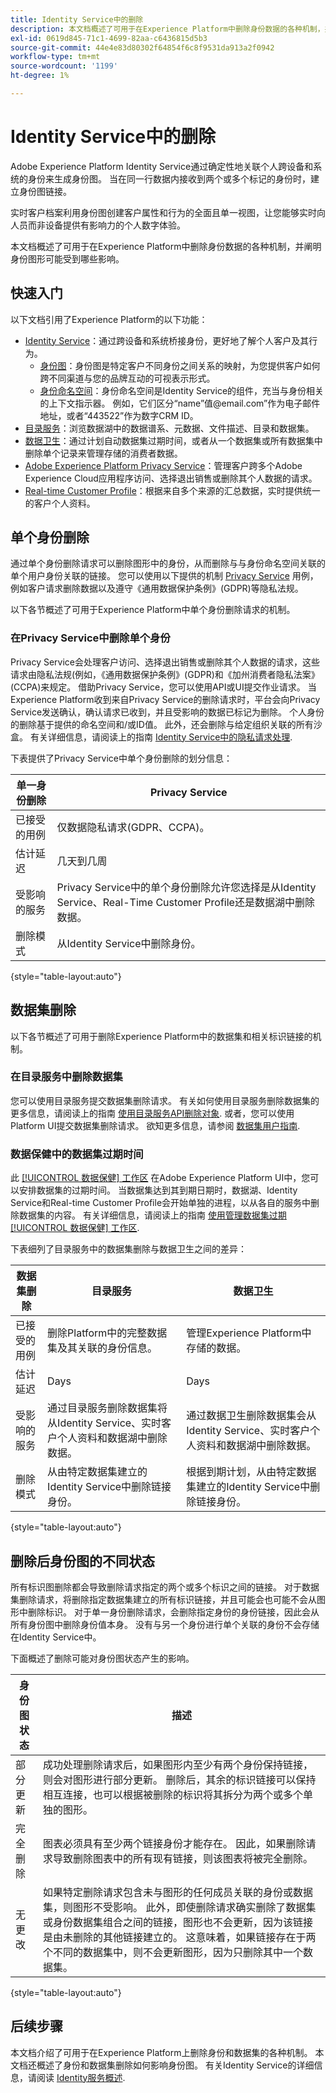 ```yaml
---
title: Identity Service中的删除
description: 本文档概述了可用于在Experience Platform中删除身份数据的各种机制，并阐明身份图形可能受到哪些影响。
exl-id: 0619d845-71c1-4699-82aa-c6436815d5b3
source-git-commit: 44e4e83d80302f64854f6c8f9531da913a2f0942
workflow-type: tm+mt
source-wordcount: '1199'
ht-degree: 1%

---
```


# Identity Service中的删除

Adobe Experience Platform Identity Service通过确定性地关联个人跨设备和系统的身份来生成身份图。 当在同一行数据内接收到两个或多个标记的身份时，建立身份图链接。

实时客户档案利用身份图创建客户属性和行为的全面且单一视图，让您能够实时向人员而非设备提供有影响力的个人数字体验。

本文档概述了可用于在Experience Platform中删除身份数据的各种机制，并阐明身份图形可能受到哪些影响。

## 快速入门

以下文档引用了Experience Platform的以下功能：

* [Identity Service](home.md)：通过跨设备和系统桥接身份，更好地了解个人客户及其行为。
   * [身份图](./ui/identity-graph-viewer.md)：身份图是特定客户不同身份之间关系的映射，为您提供客户如何跨不同渠道与您的品牌互动的可视表示形式。
   * [身份命名空间](namespaces.md)：身份命名空间是Identity Service的组件，充当与身份相关的上下文指示器。 例如，它们区分“name”值<span>@email.com”作为电子邮件地址，或者“443522”作为数字CRM ID。
* [目录服务](../catalog/home.md)：浏览数据湖中的数据谱系、元数据、文件描述、目录和数据集。
* [数据卫生](../hygiene/home.md)：通过计划自动数据集过期时间，或者从一个数据集或所有数据集中删除单个记录来管理存储的消费者数据。
* [Adobe Experience Platform Privacy Service](../privacy-service/home.md)：管理客户跨多个Adobe Experience Cloud应用程序访问、选择退出销售或删除其个人数据的请求。
* [Real-time Customer Profile](../profile/home.md)：根据来自多个来源的汇总数据，实时提供统一的客户个人资料。

## 单个身份删除

通过单个身份删除请求可以删除图形中的身份，从而删除与与身份命名空间关联的单个用户身份关联的链接。 您可以使用以下提供的机制 [Privacy Service](../privacy-service/home.md) 用例，例如客户请求删除数据以及遵守《通用数据保护条例》(GDPR)等隐私法规。

以下各节概述了可用于Experience Platform中单个身份删除请求的机制。

### 在Privacy Service中删除单个身份

Privacy Service会处理客户访问、选择退出销售或删除其个人数据的请求，这些请求由隐私法规(例如，《通用数据保护条例》(GDPR)和《加州消费者隐私法案》(CCPA)来规定。 借助Privacy Service，您可以使用API或UI提交作业请求。 当Experience Platform收到来自Privacy Service的删除请求时，平台会向Privacy Service发送确认，确认请求已收到，并且受影响的数据已标记为删除。 个人身份的删除基于提供的命名空间和/或ID值。 此外，还会删除与给定组织关联的所有沙盒。 有关详细信息，请阅读上的指南 [Identity Service中的隐私请求处理](privacy.md).

下表提供了Privacy Service中单个身份删除的划分信息：

| 单一身份删除 | Privacy Service |
| --- | --- |
| 已接受的用例 | 仅数据隐私请求(GDPR、CCPA)。 |
| 估计延迟 | 几天到几周 |
| 受影响的服务 | Privacy Service中的单个身份删除允许您选择是从Identity Service、Real-Time Customer Profile还是数据湖中删除数据。 |
| 删除模式 | 从Identity Service中删除身份。 |

{style="table-layout:auto"}

## 数据集删除

以下各节概述了可用于删除Experience Platform中的数据集和相关标识链接的机制。

### 在目录服务中删除数据集

您可以使用目录服务提交数据集删除请求。 有关如何使用目录服务删除数据集的更多信息，请阅读上的指南 [使用目录服务API删除对象](../catalog/api/delete-object.md). 或者，您可以使用Platform UI提交数据集删除请求。 欲知更多信息，请参阅 [数据集用户指南](../catalog/datasets/user-guide.md#delete-a-dataset).

### 数据保健中的数据集过期时间

此 [[!UICONTROL 数据保健] 工作区](../hygiene/ui/overview.md) 在Adobe Experience Platform UI中，您可以安排数据集的过期时间。 当数据集达到其到期日期时，数据湖、Identity Service和Real-time Customer Profile会开始单独的进程，以从各自的服务中删除数据集的内容。 有关详细信息，请阅读上的指南 [使用管理数据集过期 [!UICONTROL 数据保健] 工作区](../hygiene/ui/dataset-expiration.md).

下表细列了目录服务中的数据集删除与数据卫生之间的差异：

| 数据集删除 | 目录服务 | 数据卫生 |
| --- | --- | --- |
| 已接受的用例 | 删除Platform中的完整数据集及其关联的身份信息。 | 管理Experience Platform中存储的数据。 |
| 估计延迟 | Days | Days |
| 受影响的服务 | 通过目录服务删除数据集将从Identity Service、实时客户个人资料和数据湖中删除数据。 | 通过数据卫生删除数据集会从Identity Service、实时客户个人资料和数据湖中删除数据。 |
| 删除模式 | 从由特定数据集建立的Identity Service中删除链接身份。 | 根据到期计划，从由特定数据集建立的Identity Service中删除链接身份。 |

{style="table-layout:auto"}

## 删除后身份图的不同状态

所有标识图删除都会导致删除请求指定的两个或多个标识之间的链接。 对于数据集删除请求，将删除指定数据集建立的所有标识链接，并且可能会也可能不会从图形中删除标识。 对于单一身份删除请求，会删除指定身份的身份链接，因此会从所有身份图中删除身份值本身。 没有与另一个身份进行单个关联的身份不会存储在Identity Service中。

下面概述了删除可能对身份图状态产生的影响。

| 身份图状态 | 描述 |
| --- | --- |
| 部分更新 | 成功处理删除请求后，如果图形内至少有两个身份保持链接，则会对图形进行部分更新。 删除后，其余的标识链接可以保持相互连接，也可以根据被删除的标识将其拆分为两个或多个单独的图形。 |
| 完全删除 | 图表必须具有至少两个链接身份才能存在。 因此，如果删除请求导致删除图表中的所有现有链接，则该图表将被完全删除。 |
| 无更改 | 如果特定删除请求包含未与图形的任何成员关联的身份或数据集，则图形不受影响。 此外，即使删除请求确实删除了数据集或身份数据集组合之间的链接，图形也不会更新，因为该链接是由未删除的其他链接建立的。 这意味着，如果链接存在于两个不同的数据集中，则不会更新图形，因为只删除其中一个数据集。 |

{style="table-layout:auto"}

## 后续步骤

本文档介绍了可用于在Experience Platform上删除身份和数据集的各种机制。 本文档还概述了身份和数据集删除如何影响身份图。 有关Identity Service的详细信息，请阅读 [Identity服务概述](home.md).

<!--

You can use [Data hygiene](../hygiene/home.md) for data cleansing, removing anonymous data, or data minimization for the data that you have collected.

### Single identity deletion in the [!UICONTROL Data Hygiene] workspace

The [[!UICONTROL Data Hygiene] workspace](../hygiene/ui/overview.md) in the Platform UI allows you to delete consumer records that are participating in Identity Service and Real-Time Customer Profile. For a comprehensive guide on using the [!UICONTROL Data Hygiene] workspace, see the tutorial on [deleting consumer records](../hygiene/ui/record-delete.md).

The table below provides a breakdown of differences between single identity deletion in Privacy Service and Data hygiene:

| Single identity deletion | Privacy Service | Data hygiene |
| --- | --- | --- |
| Accepted use cases | Data privacy requests (GDPR, CCPA) only. | Management of data stored in Experience Platform. |
| Estimated latency | Days to weeks | Days |
| Services impacted | Single identity deletion in Privacy Service allows you to select whether data will be deleted from Identity Service, Real-Time Customer Profile, or data lake. | Single identity deletion in Data hygiene deletes the selected data across Identity Service, Real-Time Customer Profile, and data lake. |
| Deletion patterns | Delete an identity from Identity Service. | Delete an identity from Identity Service. |

-->
